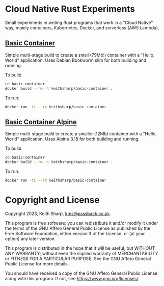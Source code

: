 # Cloud Native Rust Experiments
Small experiments in writing Rust programs that work in a "Cloud Native" way, mainly containers, Kubernetes, Docker, and serverless (AWS Lambda).

## [Basic Container](https://github.com/keithsharp/cloud-native-rust/tree/main/basic-container)
Simple multi-stage build to create a small (79Mb!) container with a "Hello, World" application.  Uses Debian Bookworm slim for both building and running.

To build:
```bash
cd basic-container
docker build --rm -t keithsharp/basic-container .
```
To run:
```bash
docker run -ti --rm keithsharp/basic-container 
```

## [Basic Container Alpine](https://github.com/keithsharp/cloud-native-rust/tree/main/basic-container-alpine)
Simple multi-stage build to create a smaller (12Mb) container with a "Hello, World" application.  Uses Alpine 3.18 for both building and running.

To build:
```bash
cd basic-container
docker build --rm -t keithsharp/basic-container .
```
To run:
```bash
docker run -ti --rm keithsharp/basic-container 
```

# Copyright and License
Copyright 2023, Keith Sharp, kms@passback.co.uk.

This program is free software: you can redistribute it and/or modify it under the terms of the GNU Affero General Public License as published by the Free Software Foundation, either version 3 of the License, or (at your option) any later version.

This program is distributed in the hope that it will be useful, but WITHOUT ANY WARRANTY; without even the implied warranty of MERCHANTABILITY or FITNESS FOR A PARTICULAR PURPOSE.  See the GNU Affero General Public License for more details.

You should have received a copy of the GNU Affero General Public License along with this program.  If not, see <https://www.gnu.org/licenses/>.